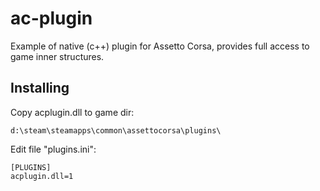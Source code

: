 # ac-plugin

Example of native (c++) plugin for Assetto Corsa, provides full access to game inner structures.

## Installing

Copy acplugin.dll to game dir:

`d:\steam\steamapps\common\assettocorsa\plugins\`

Edit file "plugins.ini":

```
[PLUGINS]
acplugin.dll=1
```
